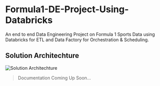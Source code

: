 # Formula1-DE-Project-Using-Databricks
An end to end Data Engineering Project on Formula 1 Sports Data using Databricks for ETL and Data Factory for Orchestration &amp; Scheduling.

## Solution Architechture
![Solution Architechture](https://private-user-images.githubusercontent.com/103964486/306248993-5be0ceab-f062-47a6-b4f5-befe62f36f4d.png?jwt=eyJhbGciOiJIUzI1NiIsInR5cCI6IkpXVCJ9.eyJpc3MiOiJnaXRodWIuY29tIiwiYXVkIjoicmF3LmdpdGh1YnVzZXJjb250ZW50LmNvbSIsImtleSI6ImtleTUiLCJleHAiOjE3MDg0Mjk4NTUsIm5iZiI6MTcwODQyOTU1NSwicGF0aCI6Ii8xMDM5NjQ0ODYvMzA2MjQ4OTkzLTViZTBjZWFiLWYwNjItNDdhNi1iNGY1LWJlZmU2MmYzNmY0ZC5wbmc_WC1BbXotQWxnb3JpdGhtPUFXUzQtSE1BQy1TSEEyNTYmWC1BbXotQ3JlZGVudGlhbD1BS0lBVkNPRFlMU0E1M1BRSzRaQSUyRjIwMjQwMjIwJTJGdXMtZWFzdC0xJTJGczMlMkZhd3M0X3JlcXVlc3QmWC1BbXotRGF0ZT0yMDI0MDIyMFQxMTQ1NTVaJlgtQW16LUV4cGlyZXM9MzAwJlgtQW16LVNpZ25hdHVyZT1lZjIzNTMwZGFiNWY2ZjgzZTJiODIwY2FkOWJjNzFjNWE2OTk4NGFiOGQ1NjkwYjk4YWI1OTgxMzQ5N2M0NjNhJlgtQW16LVNpZ25lZEhlYWRlcnM9aG9zdCZhY3Rvcl9pZD0wJmtleV9pZD0wJnJlcG9faWQ9MCJ9.09vZv6U3oFU6vJdesmbrCcQ_dMr_AmIMLGGPiLNBtrE)

> Documentation Coming Up Soon...

